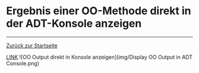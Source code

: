 # Ergebnis einer OO-Methode direkt in der ADT-Konsole anzeigen
---

[Zurück zur Startseite](https://wolfgangzeller.github.io/ABAP-for-SAP-BW/)

[LINK](https://help.sap.com/viewer/c238d694b825421f940829321ffa326a/1610%20003/en-US/520a4e84024b4a96b3793775bf9e6844.html)
![OO Output direkt in Konsole anzeigen](img/Display OO Output in ADT Console.png)
